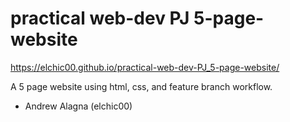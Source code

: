 # practical web-dev PJ 5-page-website
https://elchic00.github.io/practical-web-dev-PJ_5-page-website/

A 5 page website using html, css, and feature branch workflow.  

- Andrew Alagna (elchic00)
